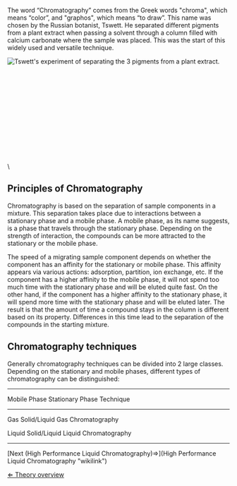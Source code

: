 The word “Chromatography” comes from the Greek words "chroma", which
means “color”, and "graphos", which means “to draw”. This name was
chosen by the Russian botanist, Tswett. He separated different pigments
from a plant extract when passing a solvent through a column filled with
calcium carbonate where the sample was placed. This was the start of
this widely used and versatile technique.

![Tswett's experiment of separating the 3 pigments from a plant
extract.]( Tswett.gif "fig:Tswett's experiment of separating the 3 pigments from a plant extract.")\
\
\
\
\
\
\
\
\
\
\
\
\
\
\

Principles of Chromatography
----------------------------

Chromatography is based on the separation of sample components in a
mixture. This separation takes place due to interactions between a
stationary phase and a mobile phase. A mobile phase, as its name
suggests, is a phase that travels through the stationary phase.
Depending on the strength of interaction, the compounds can be more
attracted to the stationary or the mobile phase.

The speed of a migrating sample component depends on whether the
component has an affinity for the stationary or mobile phase. This
affinity appears via various actions: adsorption, partition, ion
exchange, etc. If the component has a higher affinity to the mobile
phase, it will not spend too much time with the stationary phase and
will be eluted quite fast. On the other hand, if the component has a
higher affinity to the stationary phase, it will spend more time with
the stationary phase and will be eluted later. The result is that the
amount of time a compound stays in the column is different based on its
property. Differences in this time lead to the separation of the
compounds in the starting mixture.

Chromatography techniques
-------------------------

Generally chromatography techniques can be divided into 2 large classes.
Depending on the stationary and mobile phases, different types of
chromatography can be distinguished:

  ---------------------------------------------------------
  Mobile Phase   Stationary Phase   Technique
                                    
  -------------- ------------------ -----------------------
  Gas            Solid/Liquid       Gas Chromatography
                                    

  Liquid         Solid/Liquid       Liquid Chromatography
                                    
  ---------------------------------------------------------

[Next (High Performance Liquid
Chromatography)⇒](High Performance Liquid Chromatography "wikilink")

[⇐ Theory overview](HPLC "wikilink")

